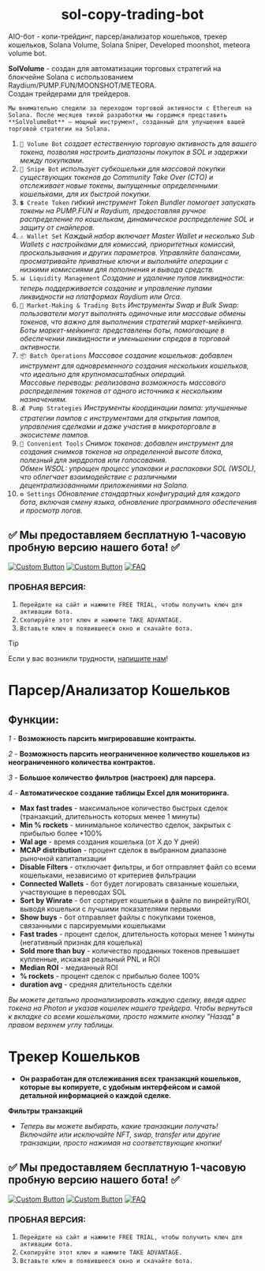 <h1  align="center"> sol-copy-trading-bot </h1>

AIO-бот - копи-трейдинг, парсер/анализатор кошельков, трекер кошельков, Solana Volume, Solana Sniper, Developed moonshot, meteora volume bot.

**SolVolume** - создан для автоматизации торговых стратегий на блокчейне Solana с использованием Raydium/PUMP.FUN/MOONSHOT/METEORA.  
Создан трейдерами для трейдеров.

`Мы внимательно следили за переходом торговой активности с Ethereum на Solana. После месяцев тихой разработки мы гордимся представить **SolVolumeBot** — мощный инструмент, созданный для улучшения вашей торговой стратегии на Solana.`

1. `💎 Volume Bot` *создает естественную торговую активность для вашего токена, позволяя настроить диапазоны покупок в SOL и задержки между покупками.*  
2. `🎯 Snipe Bot` *использует субкошельки для массовой покупки существующих токенов до Community Take Over (CTO) и отслеживает новые токены, выпущенные определенными кошельками, для их быстрой покупки.*  
3. `💲 Create Token` *гибкий инструмент Token Bundler помогает запускать токены на PUMP.FUN и Raydium, предоставляя ручное распределение по кошелькам, динамическое распределение SOL и защиту от снайперов.*  
4. `⚠️ Wallet Set` *Каждый набор включает Master Wallet и несколько Sub Wallets с настройками для комиссий, приоритетных комиссий, проскальзывания и других параметров. Управляйте балансами, просматривайте приватные ключи и выполняйте операции с низкими комиссиями для пополнения и вывода средств.*  
5. `📊 Liquidity Management` *Создание и удаление пулов ликвидности: теперь поддерживается создание и управление пулами ликвидности на платформах Raydium или Orca.*  
6. `🔄 Market-Making & Trading Bots` *Инструменты Swap и Bulk Swap: пользователи могут выполнять одиночные или массовые обмены токенов, что важно для выполнения стратегий маркет-мейкинга.  
Боты маркет-мейкинга: представлены боты, помогающие в обеспечении ликвидности и уменьшении спредов в торговой активности.*  
7. `📦 Batch Operations` *Массовое создание кошельков: добавлен инструмент для одновременного создания нескольких кошельков, что идеально для крупномасштабных операций.  
Массовые переводы: реализована возможность массового распределения токенов от одного источника к нескольким назначениям.*  
8. `💰 Pump Strategies` *Инструменты координации пампа: улучшенные стратегии пампов с инструментами для открытия пампов, управления сделками и даже участия в микроторговле в экосистеме пампов.*  
9. `📜 Convenient Tools` *Снимок токенов: добавлен инструмент для создания снимков токенов на определенной высоте блока, полезный для эирдропов или голосования.  
Обмен WSOL: упрощен процесс упаковки и распаковки SOL (WSOL), что облегчает взаимодействие с различными децентрализованными приложениями на Solana.*  
10. `⚙️ Settings` *Обновление стандартных конфигураций для каждого бота, включая смену языка, обновление программного обеспечения и просмотр логов.*

## ✅ Мы предоставляем бесплатную 1-часовую пробную версию нашего бота! ✅  

[![Custom Button](https://img.shields.io/badge/Click%20Here-WEBSITE%20-blue?style=for-the-badge)](https://solvolume.fun)  [![Custom Button](https://img.shields.io/badge/PRICE-blue?style=for-the-badge)](https://solvolume.fun/#carousel_7e48)  [![FAQ](https://img.shields.io/badge/FAQ-blue?style=for-the-badge)](https://solvolume.fun/FAQ.html)  

### ПРОБНАЯ ВЕРСИЯ:
1. `Перейдите на сайт и нажмите FREE TRIAL, чтобы получить ключ для активации бота.`  
2. `Скопируйте этот ключ и нажмите TAKE ADVANTAGE.`  
3. `Вставьте ключ в появившееся окно и скачайте бота.`  

> [!TIP]  
> Если у вас возникли трудности, [напишите нам](https://t.me/SolVolSupp_bot)!

# Парсер/Анализатор Кошельков

## **Функции:**

*1* - **Возможность парсить мигрировавшие контракты.**

*2* - **Возможность парсить неограниченное количество кошельков из неограниченного количества контрактов.**

*3* - **Большое количество фильтров (настроек) для парсера.**

*4* - **Автоматическое создание таблицы Excel для мониторинга.**

- **Max fast trades** - максимальное количество быстрых сделок (транзакций, длительность которых менее 1 минуты)  
- **Min % rockets** - минимальное количество сделок, закрытых с прибылью более +100%  
- **Wal age** - время создания кошелька (от X до Y дней)  
- **MCAP distribution** - процент сделок в выбранном диапазоне рыночной капитализации  
- **Disable Filters** - отключает фильтры, и бот отправляет файл со всеми кошельками, независимо от критериев фильтрации  
- **Connected Wallets** - бот будет логировать связанные кошельки, участвующие в переводах SOL  
- **Sort by Winrate** - бот сортирует кошельки в файле по винрейту/ROI, выводя кошельки с лучшими показателями первыми  
- **Show buys** - бот отправляет файлы с покупками токенов, связанными с парсируемыми кошельками  
- **Fast trades** - процент сделок, длительность которых менее 1 минуты (негативный признак для кошелька)  
- **Sold more than buy** - количество проданных токенов превышает купленные, искажая реальный PNL и ROI  
- **Median ROI** - медианный ROI  
- **% rockets** - процент сделок с прибылью более 100%  
- **duration avg** - средняя длительность сделки  

*Вы можете детально проанализировать каждую сделку, введя адрес токена на Photon и указав кошелек нашего трейдера. Чтобы вернуться к вкладке со всеми кошельками, просто нажмите кнопку "Назад" в правом верхнем углу таблицы.*

# Трекер Кошельков

- **Он разработан для отслеживания всех транзакций кошельков, которые вы копируете, с удобным интерфейсом и самой детальной информацией о каждой сделке.**

**Фильтры транзакций**

- *Теперь вы можете выбирать, какие транзакции получать! Включайте или исключайте NFT, swap, transfer или другие транзакции, просто нажимая на соответствующие кнопки!*

## ✅ Мы предоставляем бесплатную 1-часовую пробную версию нашего бота! ✅  

[![Custom Button](https://img.shields.io/badge/Click%20Here-WEBSITE%20-blue?style=for-the-badge)](https://solvolume.fun)  [![Custom Button](https://img.shields.io/badge/PRICE-blue?style=for-the-badge)](https://solvolume.fun/#carousel_7e48)  [![FAQ](https://img.shields.io/badge/FAQ-blue?style=for-the-badge)](https://solvolume.fun/FAQ.html)  

### ПРОБНАЯ ВЕРСИЯ:
1. `Перейдите на сайт и нажмите FREE TRIAL, чтобы получить ключ для активации бота.`  
2. `Скопируйте этот ключ и нажмите TAKE ADVANTAGE.`  
3. `Вставьте ключ в появившееся окно и скачайте бота.`
